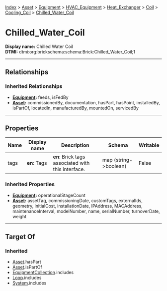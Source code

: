 [Index](../../../../../../index.md) > [Asset](../../../../../Asset.md) > [Equipment](../../../../Equipment.md) > [HVAC_Equipment](../../../HVAC_Equipment.md) > [Heat_Exchanger](../../Heat_Exchanger.md) > [Coil](../Coil.md) > [Cooling_Coil](Cooling_Coil.md) > [Chilled_Water_Coil](#)
# Chilled_Water_Coil

**Display name:** Chilled Water Coil<br />
**DTMI:** dtmi:org:brickschema:schema:Brick:Chilled_Water_Coil;1

---

## Relationships

### Inherited Relationships
* **[Equipment](../../../../Equipment.md):** feeds, isFedBy
* **[Asset](../../../../../Asset.md):** commissionedBy, documentation, hasPart, hasPoint, installedBy, isPartOf, locatedIn, manufacturedBy, mountedOn, servicedBy

---

## Properties

|Name|Display name|Description|Schema|Writable|
|-|-|-|-|-|
|tags|**en**: Tags|**en**: Brick tags associated with this interface.|map (string->boolean)|False|
### Inherited Properties
* **[Equipment](../../../../Equipment.md):** operationalStageCount
* **[Asset](../../../../../Asset.md):** assetTag, commissioningDate, customTags, externalIds, geometry, initialCost, installationDate, IPAddress, MACAddress, maintenanceInterval, modelNumber, name, serialNumber, turnoverDate, weight

---

## Target Of
### Inherited
* [Asset](../../../../../Asset.md).hasPart
* [Asset](../../../../../Asset.md).isPartOf
* [EquipmentCollection](../../../../../../Collection/EquipmentCollection.md).includes
* [Loop](../../../../../../Collection/Loop/Loop.md).includes
* [System](../../../../../../Collection/System/System.md).includes
